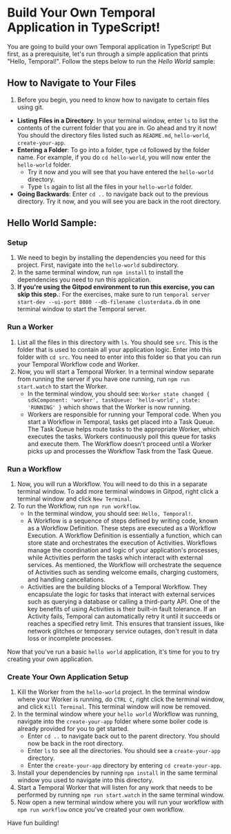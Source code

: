 # Build Your Own Temporal Application in TypeScript!

You are going to build your own Temporal application in TypeScript! But first, as a prerequisite, let's run through a simple application that prints "Hello, Temporal!". Follow the steps below to run the _Hello World_ sample:

## How to Navigate to Your Files

1. Before you begin, you need to know how to navigate to certain files using git.    
- **Listing Files in a Directory**: In your terminal window, enter `ls` to list the contents of the current folder that you are in. Go ahead and try it now! You should the directory files listed such as `README.md`, `hello-world`, `create-your-app`.
- **Entering a Folder**: To go into a folder, type `cd` followed by the folder name. For example, if you do `cd hello-world`, you will now enter the `hello-world` folder.   
    - Try it now and you will see that you have entered the `hello-world` directory. 
    - Type `ls` again to list all the files in your `hello-world` folder.
- **Going Backwards**: Enter `cd ..` to navigate back out to the previous directory. Try it now, and you will see you are back in the root directory.

## Hello World Sample:

### Setup

1. We need to begin by installing the dependencies you need for this project. First, navigate into the `hello-world` subdirectory.
2. In the same terminal window, run `npm install` to install the dependencies you need to run this application.
3. **If you're using the Gitpod environment to run this exercise, you can skip this step.**: For the exercises, make sure to run `temporal server start-dev --ui-port 8080 --db-filename clusterdata.db` in one terminal window to start the Temporal server.  

### Run a Worker

1. List all the files in this directory with `ls`. You should see `src`. This is the folder that is used to contain all your application logic. Enter into this folder with `cd src`. You need to enter into this folder so that you can run your Temporal Workflow code and Worker.
2. Now, you will start a Temporal Worker. In a terminal window separate from running the server if you have one running, run `npm run start.watch` to start the Worker.
    - In the terminal window, you should see: `Worker state changed { sdkComponent: 'worker', taskQueue: 'hello-world', state: 'RUNNING' }` which shows that the Worker is now running.
    - Workers are responsible for running your Temporal code. When you start a Workflow in Temporal, tasks get placed into a Task Queue. The Task Queue helps route tasks to the appropriate Worker, which executes the tasks. Workers continuously poll this queue for tasks and execute them. The Workflow doesn't proceed until a Worker picks up and processes the Workflow Task from the Task Queue.

### Run a Workflow

1. Now, you will run a Workflow. You will need to do this in a separate terminal window. To add more terminal windows in Gitpod, right click a terminal window and click `New Terminal`.
2. To run the Workflow, run `npm run workflow`.
    - In the terminal window, you should see: `Hello, Temporal!`.
    - A Workflow is a sequence of steps defined by writing code, known as a Workflow Definition. These steps are executed as a Workflow Execution. A Workflow Definition is essentially a function, which can store state and orchestrates the execution of Activities. Workflows manage the coordination and logic of your application's processes, while Activities perform the tasks which interact with external services. As mentioned, the Workflow will orchestrate the sequence of Activities such as sending welcome emails, charging customers, and handling cancellations.
    - Activities are the building blocks of a Temporal Workflow. They encapsulate the logic for tasks that interact with external services such as querying a database or calling a third-party API. One of the key benefits of using Activities is their built-in fault tolerance. If an Activity fails, Temporal can automatically retry it until it succeeds or reaches a specified retry limit. This ensures that transient issues, like network glitches or temporary service outages, don't result in data loss or incomplete processes.

Now that you've run a basic `hello world` application, it's time for you to try creating your own application.

### Create Your Own Application Setup

1. Kill the Worker from the `hello-world` project. In the terminal window where your Worker is running, do `CTRL C`, right click the terminal window, and click `Kill Terminal`. This terminal window will now be removed.
1. In the terminal window where your `hello world` Workflow was running, navigate into the `create-your-app` folder where some boiler code is already provided for you to get started.
    - Enter `cd ..` to navigate back out to the parent directory. You should now be back in the root directory.
    - Enter `ls` to see all the directories. You should see a `create-your-app` directory.
    - Enter the `create-your-app` directory by entering `cd create-your-app`.
2. Install your dependencies by running `npm install` in the same terminal window you used to navigate into this directory.
3. Start a Temporal Worker that will listen for any work that needs to be performed by running `npm run start.watch` in the same terminal window.
4. Now open a new terminal window where you will run your workflow with `npm run workflow` once you've created your own workflow.

Have fun building!
